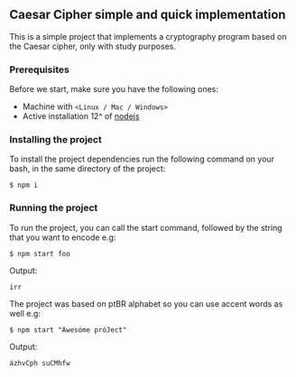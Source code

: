 ## Caesar Cipher simple and quick implementation
This is a simple project that implements a cryptography program based on the Caesar cipher, only with study purposes.

### Prerequisites
Before we start, make sure you have the following ones:

* Machine with `<Linux / Mac / Windows>`
* Active installation 12^ of [nodejs](https://nodejs.org/en/)

### Installing the project
To install the project dependencies run the following command on your bash, in the same directory of the project:

```
$ npm i
```

### Running the project
To run the project, you can call the start command, followed by the string that you want to encode e.g:

```
$ npm start foo
```

Output:

```
irr
```

The project was based on ptBR alphabet so you can use accent words as well e.g:

```
$ npm start "Áwesóme próJect"
```

Output:

```
ázhvCph suCMhfw
```
